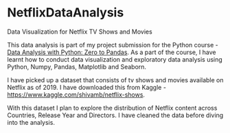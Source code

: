 # NetflixDataAnalysis
Data Visualization for Netflix TV Shows and Movies 

This data analysis is part of my project submission for the Python course - [Data Analysis with Python: Zero to Pandas](zerotopandas.com). As a part of the course, I have learnt how to conduct data visualization and exploratory data analysis using Python, Numpy, Pandas, Matplotlib and Seaborn.

I have picked up a dataset that consists of tv shows and movies available on Netflix as of 2019. I have downloaded this from Kaggle - https://www.kaggle.com/shivamb/netflix-shows.

With this dataset I plan to explore the distribution of Netflix content across Countries, Release Year and Directors. I have cleaned the data before diving into the analysis.
